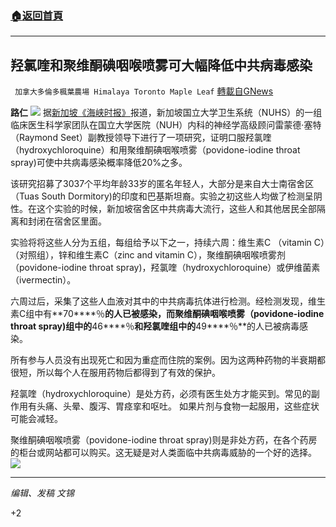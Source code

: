 ###  [:house:返回首頁](https://github.com/ourhimalayas/txt)
---

## 羟氯喹和聚维酮碘咽喉喷雾可大幅降低中共病毒感染
` 加拿大多倫多楓葉農場 Himalaya Toronto Maple Leaf` [轉載自GNews](https://gnews.org/zh-hans/1138516/)

**路仁**
![]()![](https://gnews.org/wp-content/uploads/2021/04/HCQQQQQQQQQQ.jpg)
据[新加坡《海峡时报》](https://www.straitstimes.com/singapore/health/throat-spray-and-hydroxychloroquine-found-to-reduce-risk-of-covid-19-infection)报道，新加坡国立大学卫生系统（NUHS）的一组临床医生科学家团队在国立大学医院（NUH）内科的神经学高级顾问雷蒙德·塞特（Raymond Seet）副教授领导下进行了一项研究，证明口服羟氯喹（hydroxychloroquine）和用聚维酮碘咽喉喷雾（povidone-iodine throat spray)可使中共病毒感染概率降低20%之多。

该研究招募了3037个平均年龄33岁的匿名年轻人，大部分是来自大士南宿舍区（Tuas South Dormitory)的印度和巴基斯坦裔。实验之初这些人均做了检测呈阴性。在这个实验的时候，新加坡宿舍区中共病毒大流行，这些人和其他居民全部隔离和封闭在宿舍区里面。

实验将将这些人分为五组，每组给予以下之一，持续六周：维生素C （vitamin C）（对照组），锌和维生素C（zinc and vitamin C），聚维酮碘咽喉喷雾剂（povidone-iodine throat spray)，羟氯喹（hydroxychloroquine）或伊维菌素 （ivermectin）。

六周过后，采集了这些人血液对其中的中共病毒抗体进行检测。经检测发现，维生素C组中有**70****％**的人已被感染，而聚维酮碘咽喉喷雾（povidone-iodine throat spray)组中的**46****％**和羟氯喹组中的**49****％**的人已被病毒感染。

所有参与人员没有出现死亡和因为重症而住院的案例。因为这两种药物的半衰期都很短，所以每个人在服用药物后都得到了有效的保护。

羟氯喹（hydroxychloroquine）是处方药，必须有医生处方才能买到。常见的副作用有头痛、头晕、腹泻、胃痉挛和呕吐。 如果片剂与食物一起服用，这些症状可能会减轻。

聚维酮碘咽喉喷雾（povidone-iodine throat spray)则是非处方药，在各个药房的柜台或网站都可以购买。这无疑是对人类面临中共病毒威胁的一个好的选择。
![]()![](https://gnews.org/wp-content/uploads/2021/04/fdsafdsf-5.jpg)
* * *

*编辑、发稿 文锦*

+2
